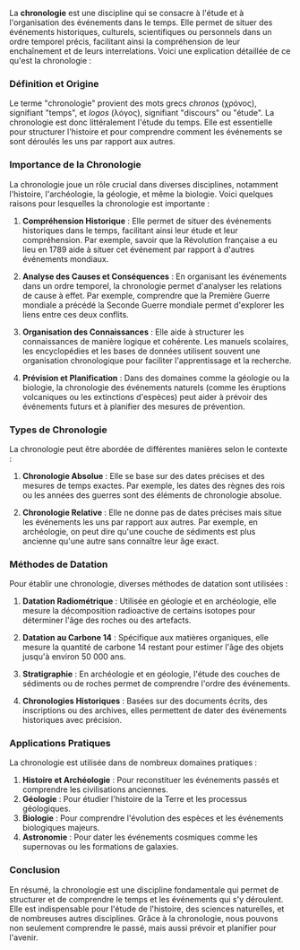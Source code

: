 La **chronologie** est une discipline qui se consacre à l'étude et à l'organisation des événements dans le temps. Elle permet de situer des événements historiques, culturels, scientifiques ou personnels dans un ordre temporel précis, facilitant ainsi la compréhension de leur enchaînement et de leurs interrelations. Voici une explication détaillée de ce qu'est la chronologie :

### Définition et Origine

Le terme "chronologie" provient des mots grecs *chronos* (χρόνος), signifiant "temps", et *logos* (λόγος), signifiant "discours" ou "étude". La chronologie est donc littéralement l'étude du temps. Elle est essentielle pour structurer l'histoire et pour comprendre comment les événements se sont déroulés les uns par rapport aux autres.

### Importance de la Chronologie

La chronologie joue un rôle crucial dans diverses disciplines, notamment l'histoire, l'archéologie, la géologie, et même la biologie. Voici quelques raisons pour lesquelles la chronologie est importante :

1. **Compréhension Historique** : Elle permet de situer des événements historiques dans le temps, facilitant ainsi leur étude et leur compréhension. Par exemple, savoir que la Révolution française a eu lieu en 1789 aide à situer cet événement par rapport à d'autres événements mondiaux.

2. **Analyse des Causes et Conséquences** : En organisant les événements dans un ordre temporel, la chronologie permet d'analyser les relations de cause à effet. Par exemple, comprendre que la Première Guerre mondiale a précédé la Seconde Guerre mondiale permet d'explorer les liens entre ces deux conflits.

3. **Organisation des Connaissances** : Elle aide à structurer les connaissances de manière logique et cohérente. Les manuels scolaires, les encyclopédies et les bases de données utilisent souvent une organisation chronologique pour faciliter l'apprentissage et la recherche.

4. **Prévision et Planification** : Dans des domaines comme la géologie ou la biologie, la chronologie des événements naturels (comme les éruptions volcaniques ou les extinctions d'espèces) peut aider à prévoir des événements futurs et à planifier des mesures de prévention.

### Types de Chronologie

La chronologie peut être abordée de différentes manières selon le contexte :

1. **Chronologie Absolue** : Elle se base sur des dates précises et des mesures de temps exactes. Par exemple, les dates des règnes des rois ou les années des guerres sont des éléments de chronologie absolue.

2. **Chronologie Relative** : Elle ne donne pas de dates précises mais situe les événements les uns par rapport aux autres. Par exemple, en archéologie, on peut dire qu'une couche de sédiments est plus ancienne qu'une autre sans connaître leur âge exact.

### Méthodes de Datation

Pour établir une chronologie, diverses méthodes de datation sont utilisées :

1. **Datation Radiométrique** : Utilisée en géologie et en archéologie, elle mesure la décomposition radioactive de certains isotopes pour déterminer l'âge des roches ou des artefacts.

2. **Datation au Carbone 14** : Spécifique aux matières organiques, elle mesure la quantité de carbone 14 restant pour estimer l'âge des objets jusqu'à environ 50 000 ans.

3. **Stratigraphie** : En archéologie et en géologie, l'étude des couches de sédiments ou de roches permet de comprendre l'ordre des événements.

4. **Chronologies Historiques** : Basées sur des documents écrits, des inscriptions ou des archives, elles permettent de dater des événements historiques avec précision.

### Applications Pratiques

La chronologie est utilisée dans de nombreux domaines pratiques :

1. **Histoire et Archéologie** : Pour reconstituer les événements passés et comprendre les civilisations anciennes.
2. **Géologie** : Pour étudier l'histoire de la Terre et les processus géologiques.
3. **Biologie** : Pour comprendre l'évolution des espèces et les événements biologiques majeurs.
4. **Astronomie** : Pour dater les événements cosmiques comme les supernovas ou les formations de galaxies.

### Conclusion

En résumé, la chronologie est une discipline fondamentale qui permet de structurer et de comprendre le temps et les événements qui s'y déroulent. Elle est indispensable pour l'étude de l'histoire, des sciences naturelles, et de nombreuses autres disciplines. Grâce à la chronologie, nous pouvons non seulement comprendre le passé, mais aussi prévoir et planifier pour l'avenir.